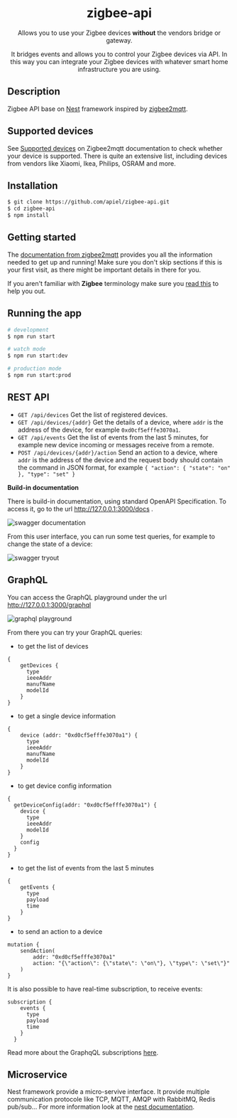 <div align="center">
    <h1>zigbee-api</h1>
    <p>
        Allows you to use your Zigbee devices <b>without</b> the vendors bridge or gateway.
    </p>
    <p>
        It bridges events and allows you to control your Zigbee devices via API. In this way you can integrate your Zigbee devices with whatever smart home infrastructure you are using.
    </p>
</div>

## Description

Zigbee API base on [Nest](https://github.com/nestjs/nest) framework inspired by [zigbee2mqtt](https://github.com/Koenkk/zigbee2mqtt).

## Supported devices
See [Supported devices](https://koenkk.github.io/zigbee2mqtt/information/supported_devices.html) on Zigbee2mqtt documentation to check whether your device is supported. There is quite an extensive list, including devices from vendors like Xiaomi, Ikea, Philips, OSRAM and more.

## Installation

```bash
$ git clone https://github.com/apiel/zigbee-api.git
$ cd zigbee-api
$ npm install
```

## Getting started

The [documentation from zigbee2mqtt](https://koenkk.github.io/zigbee2mqtt/) provides you all the information needed to get up and running! Make sure you don't skip sections if this is your first visit, as there might be important details in there for you.

If you aren't familiar with **Zigbee** terminology make sure you [read this](https://koenkk.github.io/zigbee2mqtt/information/zigbee_network.html) to help you out.

## Running the app

```bash
# development
$ npm run start

# watch mode
$ npm run start:dev

# production mode
$ npm run start:prod
```

## REST API

- `GET /api/devices` Get the list of registered devices.
- `GET /api/devices/{addr}` Get the details of a device, where `addr` is the address of the device, for example `0xd0cf5efffe3070a1`.
- `GET /api/events` Get the list of events from the last 5 minutes, for example new device incoming or messages receive from a remote.
- `POST /api/devices/{addr}/action` Send an action to a device, where `addr` is the address of the device and the request body should contain the command in JSON format, for example `{ "action": { "state": "on" }, "type": "set" }`

**Build-in documentation**

There is build-in documentation, using standard OpenAPI Specification. To access it, go to the url http://127.0.0.1:3000/docs . 

![swagger documentation](https://raw.githubusercontent.com/apiel/zigbee-api/master/docs/images/swagger.png)

From this user interface, you can run some test queries, for example to change the state of a device:

![swagger tryout](https://raw.githubusercontent.com/apiel/zigbee-api/master/docs/images/swagger_tryout.png)

## GraphQL

You can access the GraphQL playground under the url http://127.0.0.1:3000/graphql 

![graphql playground](https://raw.githubusercontent.com/apiel/zigbee-api/master/docs/images/graphql_playground.png)

From there you can try your GraphQL queries:

- to get the list of devices

```
{
    getDevices {
      type
      ieeeAddr
      manufName
      modelId
    }
}
```

- to get a single device information

```
{
    device (addr: "0xd0cf5efffe3070a1") {
      type
      ieeeAddr
      manufName
      modelId
    }
}
```

- to get device config information
```
{
  getDeviceConfig(addr: "0xd0cf5efffe3070a1") {
    device {
      type
      ieeeAddr
      modelId
    }
    config
  }
}
```

- to get the list of events from the last 5 minutes

```
{
    getEvents {
      type
      payload
      time
    }
}
```

- to send an action to a device

```
mutation {
    sendAction(
        addr: "0xd0cf5efffe3070a1"
        action: "{\"action\": {\"state\": \"on\"}, \"type\": \"set\"}"
    )
}
```

It is also possible to have real-time subscription, to receive events:

```
subscription {
    events {
      type
      payload
      time
    }
  }
```

Read more about the GraphqQL subscriptions [here](https://www.apollographql.com/docs/graphql-subscriptions/).

## Microservice

Nest framework provide a micro-servive interface. It provide multiple communication protocole like TCP, MQTT, AMQP with RabbitMQ, Redis pub/sub... For more information look at the [nest documentation](https://docs.nestjs.com/microservices/basics).
